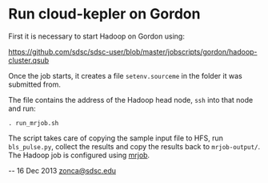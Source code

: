 Run cloud-kepler on Gordon
==========================

First it is necessary to start Hadoop on Gordon using:

https://github.com/sdsc/sdsc-user/blob/master/jobscripts/gordon/hadoop-cluster.qsub

Once the job starts, it creates a file `setenv.sourceme` in
the folder it was submitted from.

The file contains the address of the Hadoop head node, `ssh` into that node and run:

    . run_mrjob.sh

The script takes care of copying the sample input file to HFS, run `bls_pulse.py`,
collect the results and copy the results back to `mrjob-output/`.
The Hadoop job is configured using [mrjob](http://pythonhosted.org/mrjob/).

--
16 Dec 2013 zonca@sdsc.edu
